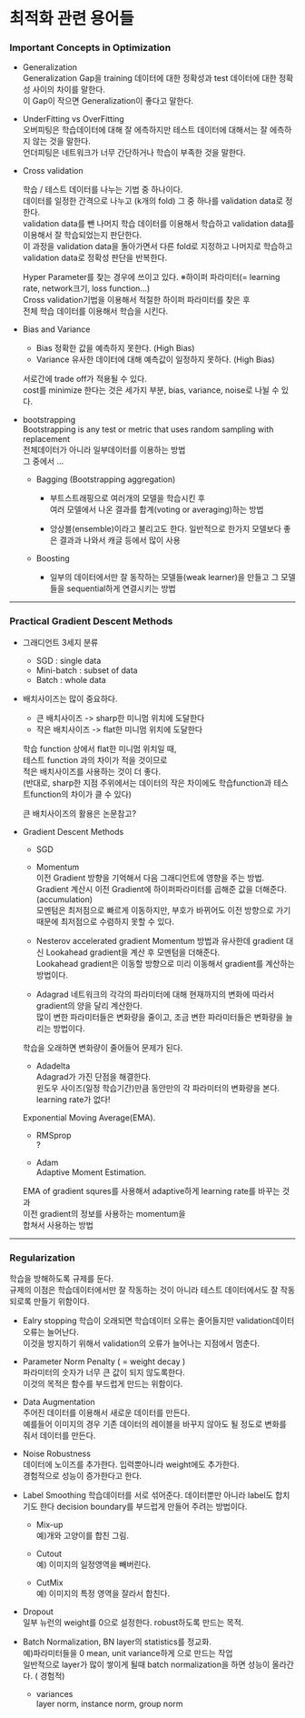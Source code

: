# 최적화 관련 용어들

### Important Concepts in Optimization

* Generalization   
  Generalization Gap을 training 데이터에 대한 정확성과 test 데이터에 대한 정확성 사이의 차이를 말한다.  
  이 Gap이 작으면 Generalization이 좋다고 말한다.

* UnderFitting vs OverFitting   
  오버피팅은 학습데이터에 대해 잘 에측하지만 테스트 데이터에 대해서는 잘 에측하지 않는 것을 말한다.  
  언더피팅은 네트워크가 너무 간단하거나 학습이 부족한 것을 말한다.  
  
* Cross validation   

  학습 / 테스트 데이터를 나누는 기법 중 하나이다.  
  데이터를 일정한 간격으로 나누고 (k개의 fold) 그 중 하나를 validation data로 정한다.  
  validation data를 뺀 나머지 학습 데이터를 이용해서 학습하고 validation data를 이용해서 잘 학습되었는지 판단한다.  
  이 과정을 validation data을 돌아가면서 다른 fold로 지정하고 나머지로 학습하고 validation data로 정확성 판단을 반복한다.    
  
  Hyper Parameter를 찾는 경우에 쓰이고 있다. ※하이퍼 파라미터(= learning rate, network크기, loss function...)  
  Cross validation기법을 이용해서 적절한 하이퍼 파라미터를 찾은 후  
  전체 학습 데이터를 이용해서 학습을 시킨다.
  
* Bias and Variance
  * Bias
  정확한 값을 예측하지 못한다. (High Bias)
  * Variance
  유사한 데이터에 대해 예측값이 일정하지 못하다. (High Bias)
  
  서로간에 trade off가 적용될 수 있다.  
  cost를 minimize 한다는 것은  세가지 부분, bias, variance, noise로 나뉠 수 있다.
  
* bootstrapping  
  Bootstrapping is any test or metric that uses random sampling with replacement  
  전체데이터가 아니라 일부데이터를 이용하는 방법  
  그 중에서 ...  
  * Bagging (Bootstrapping aggregation)
    * 부트스트래핑으로 여러개의 모델을 학습시킨 후   
    여러 모델에서 나온 결과를 합계(voting or averaging)하는 방법
    
    * 앙상블(ensemble)이라고 불리고도 한다. 일반적으로 한가지 모델보다 좋은 결과과 나와서 캐글 등에서 많이 사용
  
  * Boosting
    * 일부의 데이터에서만 잘 동작하는 모델들(weak learner)을 만들고 그 모델들을 sequential하게 연결시키는 방법
    
---  

### Practical Gradient Descent Methods

* 그래디언트 3세지 분류
  * SGD : single data
  * Mini-batch : subset of data
  * Batch : whole data

* 배치사이즈는 많이 중요하다.
  * 큰 배치사이즈 -> sharp한 미니멈 위치에 도달한다
  * 작은 배치사이즈 -> flat한 미니멈 위치에 도달한다
  
  학습 function 상에서 flat한 미니멈 위치일 때,  
  테스트 function 과의 차이가 적을 것이므로  
  적은 배치사이즈를 사용하는 것이 더 좋다.  
  (반대로, sharp한 지점 주위에서는 데이터의 작은 차이에도 학습function과 테스트function의 차이가 클 수 있다)
  
  큰 배치사이즈의 활용은 논문참고?
  
* Gradient Descent Methods  
  
  * SGD
  
  * Momentum  
  이전 Gradient 방향을 기억해서 다음 그래디언트에 영향을 주는 방법.  
  Gradient 계산시 이전 Gradient에 하이퍼파라미터를 곱해준 값을 더해준다. (accumulation)  
  모멘텀은 최저점으로 빠르게 이동하지만, 부호가 바뀌어도 이전 방향으로 가기 때문에 최저점으로 수렴하지 못할 수 있다.
  
  * Nesterov accelerated gradient
  Momentum 방법과 유사한데 gradient 대신 Lookahead gradient을 계산 후 모멘텀을 더해준다.  
  Lookahead gradient은 이동할 방향으로 미리 이동해서 gradient를 계산하는 방법이다.
  
  * Adagrad
  네트워크의 각각의 파라미터에 대해 현재까지의 변화에 따라서 gradient의 양을 달리 계산한다.  
  많이 변한 파라미터들은 변화량을 줄이고, 조금 변한 파라미터들은 변화량을 늘리는 방법이다.
  
  학습을 오래하면 변화량이 줄어들어 문제가 된다.
  
  * Adadelta  
  Adagrad가 가진 단점을 해결한다.  
  윈도우 사이즈(일정 학습기간)만큼 동안만의 각 파라미터의 변화량을 본다.
  learning rate가 없다!
  
  Exponential Moving Average(EMA).

  * RMSprop  
    ?  
    
  * Adam  
  Adaptive Moment Estimation.    
  
  EMA of gradient squres를 사용해서 adaptive하게 learning rate를 바꾸는 것과  
  이전 gradient의 정보를 사용하는 momentum을  
  합쳐서 사용하는 방법  
  
--- 

### Regularization
학습을 방해하도록 규제를 둔다.   
규제의 이점은 학습데이터에서만 잘 작동하는 것이 아니라 테스트 데이터에서도 잘 작동되로록 만들기 위함이다.

* Ealry stopping
  학습이 오래되면 학습데이터 오류는 줄어들지만 validation데이터 오류는 늘어난다.  
  이것을 방지하기 위해서 validation의 오류가 늘어나는 지점에서 멈춘다.
  
* Parameter Norm Penalty  ( = weight decay )  
  파라미터의 숫자가 너무 큰 값이 되지 않도록한다.  
  이것의 목적은 함수를 부드럽게 만드는 위함이다.
  
* Data Augmentation  
  주어진 데이터를 이용해서 새로운 데이터를 만든다.  
  예를들어 이미지의 경우 기존 데이터의 레이블을 바꾸지 않아도 될 정도로 변화를 줘서 데이터를 만든다.
  
* Noise Robustness  
데이터에 노이즈를 추가한다. 입력뿐아니라 weight에도 추가한다.  
경험적으로 성능이 증가한다고 한다.

* Label Smoothing
학습데이터를 서로 섞어준다. 데이터뿐만 아니라 label도 합치기도 한다
decision boundary를 부드럽게 만들어 주려는 방법이다.

  * Mix-up  
  예)개와 고양이를 합친 그림.
  
  * Cutout  
  예) 이미지의 일정영역을 빼버린다.  
  
  * CutMix   
  예) 이미지의 특정 영역을 잘라서 합친다.
  
* Dropout  
일부 뉴런의 weight를 0으로 설정한다. robust하도록 만드는 목적.

* Batch Normalization, BN
layer의 statistics를 정교화.  
예)파라미터들을 0 mean, unit variance하게 으로 만드는 작업    
일반적으로 layer가 많이 쌓이게 될때 batch normalization을 하면 성능이 올라간다. ( 경험적)  
  
  * variances  
  layer norm, instance norm, group norm




  
  

 
  
  
  

  















 


  
  
